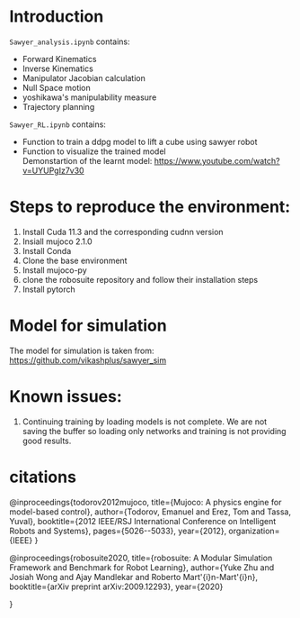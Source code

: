 # Introduction

`Sawyer_analysis.ipynb` contains:
* Forward Kinematics
* Inverse Kinematics
* Manipulator Jacobian calculation
* Null Space motion
* yoshikawa's manipulability measure
* Trajectory planning 

`Sawyer_RL.ipynb` contains:

* Function to train a ddpg model to lift a cube using sawyer robot
* Function to visualize the trained model  
Demonstartion of the learnt model: https://www.youtube.com/watch?v=UYUPgIz7v30  


# Steps to reproduce the environment:

1. Install Cuda 11.3 and the corresponding cudnn version 
2. Insiall mujoco 2.1.0 
3. Install Conda
4. Clone the base environment
5. Install mujoco-py
6. clone the robosuite repository and follow their installation steps
7. Install pytorch 

# Model for simulation

The model for simulation is taken from:
https://github.com/vikashplus/sawyer_sim


# Known issues:
1. Continuing training by loading models is not complete. We are not saving the buffer so loading only networks and training is not providing good results.


# citations 
@inproceedings{todorov2012mujoco,
  title={Mujoco: A physics engine for model-based control},
  author={Todorov, Emanuel and Erez, Tom and Tassa, Yuval},
  booktitle={2012 IEEE/RSJ International Conference on Intelligent Robots and Systems},
  pages={5026--5033},
  year={2012},
  organization={IEEE}
}

@inproceedings{robosuite2020,
  title={robosuite: A Modular Simulation Framework and Benchmark for Robot Learning},
  author={Yuke Zhu and Josiah Wong and Ajay Mandlekar and Roberto Mart\'{i}n-Mart\'{i}n},
  booktitle={arXiv preprint arXiv:2009.12293},
  year={2020}
  
}


